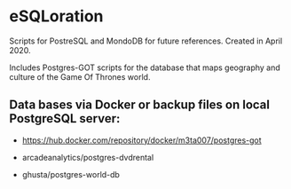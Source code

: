 # eSQLoration

Scripts for PostreSQL and MondoDB for future references. Created in April 2020.

Includes Postgres-GOT scripts for the database that maps geography and culture of the Game Of Thrones world.

## Data bases via Docker or backup files on local PostgreSQL server:

- https://hub.docker.com/repository/docker/m3ta007/postgres-got

- arcadeanalytics/postgres-dvdrental

- ghusta/postgres-world-db
